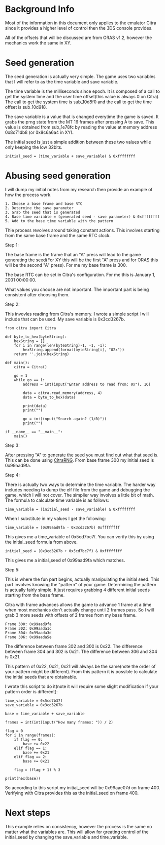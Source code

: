 # Background Info

Most of the information in this document only applies to the emulator Citra since it provides a higher level of control then the 3DS console provides.

All of the offsets that will be discussed are from ORAS v1.2, however the mechanics work the same in XY.

# Seed generation
The seed generation is actually very simple. The game uses two variables that I will refer to as the time variable and save variable.

The time variable is the milliseconds since epoch. It is composed of a call to get the system time and the user time offset(this value is always 0 on Citra). The call to get the system time is sub_10d8f0 and the call to get the time offset is sub_10d918.

The save variable is a value that is changed everytime the game is saved. It grabs the prng state from the MT 16 frames after pressing A to save. This value is obtained from sub_1e78fc by reading the value at memory address 0x8c71db8 (or 0x8c6a6a4 in XY).

The initial seed is just a simple addition between these two values while only keeping the low 32bits.

```
initial_seed = (time_variable + save_variable) & 0xffffffff
```

# Abusing seed generation

I will dump my initial notes from my research then provide an example of how the process work.

```
1. Choose a base frame and base RTC
2. Determine the save parameter
3. Grab the seed that is generated
4. Base time variable = (generated seed - save parameter) & 0xffffffff
5. Add to the base time variable with the pattern
```

Thie process revolves around taking constant actions. This involves starting from the same base frame and the same RTC clock.

Step 1:

The base frame is the frame that an "A" press will lead to the game generating the seed(For XY this will be the first "A" press and for ORAS this will be the second "A" press). For me my base frame is 300.

The base RTC can be set in Citra's configuration. For me this is January 1, 2001 00:00:00.

What values you choose are not important. The important part is being consistent after choosing them.

Step 2:

This invovles reading from Citra's memory. I wrote a simple script I will include that can be used. My save variable is 0x3cd3267b.

```
from citra import Citra

def byte_to_hex(byteString):
    hexString = []
    for i in range(len(byteString)-1, -1, -1):
        hexString.append(format(byteString[i], "02x"))
    return ''.join(hexString)

def main():
    citra = Citra()

    go = 1
    while go == 1:
        address = int(input("Enter address to read from: 0x"), 16)

        data = citra.read_memory(address, 4)
        data = byte_to_hex(data)

        print(data)
        print("")

        go = int(input("Search again? (1/0)"))
        print("")

if __name__ == "__main__":
    main()
```

Step 3:

After pressing "A" to generate the seed you must find out what that seed is. This can be done using [CitraRNG](https://github.com/Admiral-Fish/CitraRNG). From base frame 300 my initial seed is 0x99aad9fa.

Step 4:

There is actually two ways to determine the time variable. The harder way includes needing to dump the elf file from the game and debugging the game, which I will not cover. The simplier way involves a little bit of math. The formula to calculate time variable is as follows:

```
time_variable = (initial_seed - save_variable) & 0xffffffff
```

When I substitute in my values I get the following:

```
time_variable = (0x99aad9fa - 0x3cd3267b) 0xffffffff
```

This gives me a time_variable of 0x5cd7bc7f. You can verify this by using the initial_seed formula from above.

```
initial_seed = (0x3cd3267b + 0x5cd7bc7f) & 0xffffffff
```

This gives me a initial_seed of 0x99aad9fa which matches.

Step 5:

This is where the fun part begins, actually manipulating the initial seed. This part involves knowing the "pattern" of your game. Determining the pattern is actually fairly simple. It just requires grabbing 4 different initial seeds starting from the base frame.

Citra with frame advances allows the game to advance 1 frame at a time when most mechanics don't actually change until 2 frames pass. So I will grab 3 more seeds with offsets of 2 frames from my base frame.

```
Frame 300: 0x99aad9fa
Frame 302: 0x99aada1c
Frame 304: 0x99aada3d
Frame 306: 0x99aada5e
```

The difference between frame 302 and 300 is 0x22. The difference between frame 304 and 302 is 0x21. The difference between 306 and 304 is 0x21.

This pattern of 0x22, 0x21, 0x21 will always be the same(note the order of your pattern might be different). From this pattern it is possible to calculate the initial seeds that are obtainable.

I wrote this script to do it(note it will require some slight modification if your pattern order is different):

```
time_variable = 0x5cd7b37f
save_variable = 0x3cd3267b

base = time_variable + save_variable

frames = int(int(input("How many frames: ")) / 2)

flag = 0
for i in range(frames):
    if flag == 0:
        base += 0x22
    elif flag == 1:
        base += 0x21
    elif flag == 2:
        base += 0x21

    flag = (flag + 1) % 3

print(hex(base))
```

So according to this script my initial_seed will be 0x99aae07d on frame 400. Verifying with Citra provides this as the initial_seed on frame 400.

# Next steps

This example relies on consistency, however the process is the same no matter what the variables are. This will allow for greating control of the initial_seed by changing the save_variable and time_variable.
